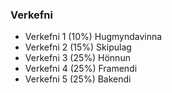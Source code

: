### Verkefni
- Verkefni 1 (10%) Hugmyndavinna
- Verkefni 2 (15%) Skipulag
- Verkefni 3 (25%) Hönnun
- Verkefni 4 (25%) Framendi
- Verkefni 5 (25%) Bakendi
